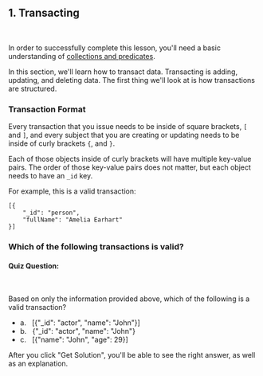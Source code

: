 ## 1. Transacting
<br/>

In order to successfully complete this lesson, you'll need a basic understanding of [collections and predicates](/docs/getting-started/basic-schema#overview).


In this section, we'll learn how to transact data. Transacting is adding, updating, and deleting data. The first thing we'll look at is how transactions are structured. 

### Transaction Format

Every transaction that you issue needs to be inside of square brackets, `[` and `]`, and every subject that you are creating or updating needs to be inside of curly brackets `{`, and `}`. 

Each of those objects inside of curly brackets will have multiple key-value pairs. The order of those key-value pairs does not matter, but each object needs to have an `_id` key. 

For example, this is a valid transaction:

```
[{
    "_id": "person",
    "fullName": "Amelia Earhart"
}]
```

<div class="challenge">
<h3>Which of the following transactions is valid?</h3>
<h4>Quiz Question:</h4>
<br/>
<p>Based on only the information provided above, which of the following is a valid transaction? 
<br/>
<ul>
    <li>a. &nbsp;&nbsp;[{"_id": "actor", "name": "John"}]</li>
    <li>b. &nbsp;&nbsp;{"_id": "actor", "name": "John"}</li>
    <li>c. &nbsp;&nbsp;[{"name": "John", "age": 29}]</li>
</ul>
<p>After you click "Get Solution", you'll be able to see the right answer, as well as an explanation.</p>
</div>
<br/>
<br/>


